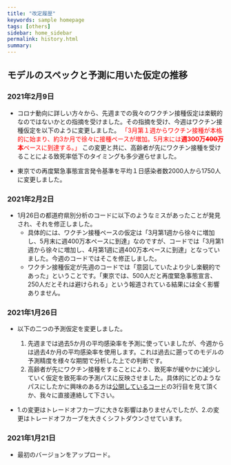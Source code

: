 ```yaml
---
title: "改定履歴"
keywords: sample homepage
tags: [others]
sidebar: home_sidebar
permalink: history.html
summary:
---
```


## モデルのスペックと予測に用いた仮定の推移

### 2021年2月9日
- コロナ動向に詳しい方々から、先週までの我々のワクチン接種仮定は楽観的なのではないかとの指摘を受けました。その指摘を受け、今週はワクチン接種仮定を以下のように変更しました。
<span style="color: red; ">「3月第１週からワクチン接種が本格的に始まり、約3か月で徐々に接種ペースが増加。5月末には<b>週300万<s>400万</s>本</b>ペースに到達する。」</span>
この変更と共に、高齢者が先にワクチン接種を受けることによる致死率低下のタイミングも多少遅らせました。

- 東京での再度緊急事態宣言発令基準を平均１日感染者数2000人から1750人に変更しました。

### 2021年2月2日
- 1月26日の都道府県別分析のコードに以下のようなミスがあったことが発見され、それを修正しました。
  - 具体的には、ワクチン接種ペースの仮定は「3月第1週から徐々に増加し、5月末に週400万本ペースに到達」なのですが、コードでは「3月第1週から徐々に増加し、4月第1週に週400万本ペースに到達」となっていました。今週のコードではそこを修正しました。
  - ワクチン接種仮定が先週のコードでは「意図していたより少し楽観的であった」ということです。「東京では、500人だと再度緊急事態宣言、250人だとそれは避けられる」という報道されている結果には全く影響ありません。

### 2021年1月26日

- 以下の二つの予測仮定を変更しました。
    1. 先週までは過去5か月の平均感染率を予測に使っていましたが、今週からは過去4か月の平均感染率を使用します。これは過去に遡ってのモデルの予測精度を様々な期間で分析した上での判断です。
    2. 高齢者が先にワクチン接種をすることにより、致死率が緩やかに減少していく仮定を致死率の予測パスに反映させました。具体的にどのようなパスにしたかに興味のある方は[公開しているコード](https://github.com/Covid19OutputJapan/Covid19OutputJapan.github.io/tree/main/archives/20210126/)の3行目を見て頂くか、我々に直接連絡して下さい。

- 1.の変更はトレードオフカーブに大きな影響はありませんでしたが、2.の変更はトレードオフカーブを大きくシフトダウンさせています。

### 2021年1月21日

- 最初のバージョンをアップロード。
